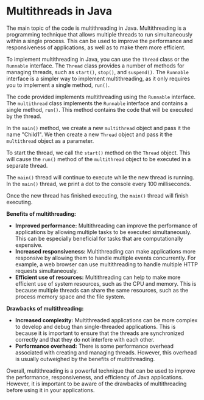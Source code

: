 # Multithreads in Java

The main topic of the code is multithreading in Java. Multithreading is a programming technique that allows multiple threads to run simultaneously within a single process. This can be used to improve the performance and responsiveness of applications, as well as to make them more efficient.

To implement multithreading in Java, you can use the `Thread` class or the `Runnable` interface. The `Thread` class provides a number of methods for managing threads, such as `start()`, `stop()`, and `suspend()`. The `Runnable` interface is a simpler way to implement multithreading, as it only requires you to implement a single method, `run()`.

The code provided implements multithreading using the `Runnable` interface. The `multithread` class implements the `Runnable` interface and contains a single method, `run()`. This method contains the code that will be executed by the thread.

In the `main()` method, we create a new `multithread` object and pass it the name "Child1". We then create a new `Thread` object and pass it the `multithread` object as a parameter.

To start the thread, we call the `start()` method on the `Thread` object. This will cause the `run()` method of the `multithread` object to be executed in a separate thread.

The `main()` thread will continue to execute while the new thread is running. In the `main()` thread, we print a dot to the console every 100 milliseconds.

Once the new thread has finished executing, the `main()` thread will finish executing.

**Benefits of multithreading:**

* **Improved performance:** Multithreading can improve the performance of applications by allowing multiple tasks to be executed simultaneously. This can be especially beneficial for tasks that are computationally expensive.
* **Increased responsiveness:** Multithreading can make applications more responsive by allowing them to handle multiple events concurrently. For example, a web browser can use multithreading to handle multiple HTTP requests simultaneously.
* **Efficient use of resources:** Multithreading can help to make more efficient use of system resources, such as the CPU and memory. This is because multiple threads can share the same resources, such as the process memory space and the file system.

**Drawbacks of multithreading:**

* **Increased complexity:** Multithreaded applications can be more complex to develop and debug than single-threaded applications. This is because it is important to ensure that the threads are synchronized correctly and that they do not interfere with each other.
* **Performance overhead:** There is some performance overhead associated with creating and managing threads. However, this overhead is usually outweighed by the benefits of multithreading.

Overall, multithreading is a powerful technique that can be used to improve the performance, responsiveness, and efficiency of Java applications. However, it is important to be aware of the drawbacks of multithreading before using it in your applications.
